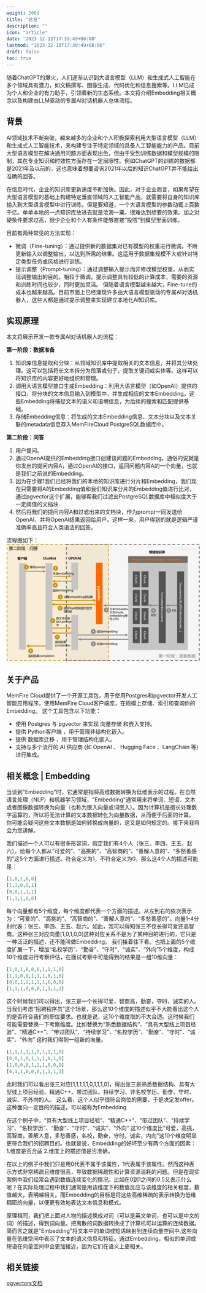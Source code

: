 ```yaml
---
weight: 2001
title: "总览"
description: ""
icon: "article"
date: "2023-12-13T17:39:49+08:00"
lastmod: "2023-12-13T17:39:49+08:00"
draft: false
toc: true
---
```




随着ChatGPT的爆火，人们逐渐认识到大语言模型（LLM）和生成式人工智能在多个领域具有潜力，如文稿撰写、图像生成、代码优化和信息搜索等。LLM已成为个人和企业的有力助手，引领着新的生态系统。本文将介绍Embedding相关概念以及构建由LLM驱动的专属AI对话机器人总体流程。

## 背景
AI领域技术不断突破，越来越多的企业和个人积极探索利用大型语言模型（LLM）和生成式人工智能技术，来构建专注于特定领域的具备人工智能能力的产品。目前大型语言模型在解决通用问题方面表现出色，但由于受到训练数据和模型规模的限制，其在专业知识和时效性方面存在一定局限性。例如ChatGPT的训练的数据都是2021年及以前的，这也意味着想要咨询2021年以后的知识ChatGPT并不能给出准确的回答。

在信息时代，企业的知识库更新速度不断加快。因此，对于企业而言，如果希望在大型语言模型的基础上构建特定垂直领域的人工智能产品，就需要将自身的知识库输入到大型语言模型中进行训练。但是要知道，一个大语言模型的参数动辄上百数千亿。单单本地的一点知识库放进去就是沧海一粟。很难达到想要的效果。加之对硬条件要求过高，很少企业和个人有条件能够直接“投喂”到模型里面训练。

目前有两种常见的方法实现：
- 微调（Fine-tuning）：通过提供新的数据集对已有模型的权重进行微调，不断更新输入以调整输出，以达到所需的结果。这适用于数据集规模不大或针对特定类型任务或风格进行训练。
- 提示调整（Prompt-tuning）：通过调整输入提示而非修改模型权重，从而实现调整输出的目的。相较于微调，提示调整具有较低的计算成本，需要的资源和训练时间也较少，同时更加灵活。
但随着语言模型越来越大，Fine-tune的成本也越来越高。目前市面上已经涌现许多由大语言模型驱动的专属AI对话机器人，这些大都是通过提示调整来实现建立本地化AI知识库。


## 实现原理

本文将展示开发一款专属AI对话机器人的流程：

**第一阶段：数据准备**
1. 知识库信息提取和分块：从领域知识库中提取相关的文本信息，并将其分块处理。这可以包括将长文本拆分为段落或句子，提取关键词或实体等。这样可以将知识库的内容更好地组织和管理。
2. 调用大语言模型接口生成Embedding：利用大语言模型（如OpenAI）提供的接口，将分块的文本信息输入到模型中，并生成相应的文本Embedding。这些Embedding将捕捉文本的语义和语境信息，为后续的搜索和匹配提供基础。
3. 存储Embedding信息：将生成的文本Embedding信息、文本分块以及文本关联的metadata信息存入MemFireCloud PostgreSQL数据库中。

**第二阶段：问答**
1. 用户提问。
2. 通过OpenAI提供的Embedding接口创建该问题的Embedding。通俗的说就是你发出的提问内容A，通过OpenAI的接口，返回问题内容A的一个向量，也就是我们之前说的Embedding。
3. 因为在步骤1我们已经将我们的本地的知识库进行分片和Embedding，我们现在只需要将A的Embedding值和我们知识库分片的Embedding值进行比对，通过pgvector这个扩展，能够帮我们过滤出PostgreSQL数据库中相似度大于一定阈值的文档块.
4. 然后将我们的提问内容A和过滤出来的文档块，作为prompt一同发送给OpenAI，并将OpenAI结果返回给用户。这样一来，用户得到的就是逻辑严谨准确率高且符合人类语法的回答。

流程图如下：
<img src="../../../img/ai/流程图.png">

## 关于产品
MemFire Cloud提供了一个开源工具包，用于使用Postgres和pgvector开发人工智能应用程序。使用MemFire Cloud客户端库，在规模上存储、索引和查询你的Embedding。
这个工具包含以下功能：
- 使用 Postgres 与 pgvector 来实现 向量存储 和嵌入支持。
- 提供 Python客户端 ，用于管理非结构化嵌入。
- 提供 数据库迁移 ，用于管理结构化嵌入。
- 支持与多个流行的 AI 供应商 (如 OpenAI 、 Hugging Face 、LangChain 等) 进行集成。


## 相关概念 | Embedding

当谈到"Embedding"时，它通常是指将高维数据转换为低维表示的过程。在自然语言处理（NLP）和机器学习领域，"Embedding"通常用来将单词、短语、文本或者图像数据转换为向量（也称为嵌入向量或词嵌入）。因为计算机是擅长处理数字运算的，所以将无法计算的文本数据转化为向量数据，从而便于后面的计算。
你可能会疑问这些文本数据是如何转换成向量的，这又是如何规定的。接下来我将会为您讲解。

我们描述一个人可以有很多形容词，假定我们有4个人（张三、李四、王五、赵六），给每个人都从“可爱的”、“高挑的”、“高智商的”、“善解人意的”、“多愁善感的”这5个方面进行描述。符合定义为1，不符合定义为0，那么这4个人的描述可能是：
```python
[1,0,1,0,0]
[1,1,0,0,1]
[0,0,1,1,1]
[1,1,1,0,0]
```
每个向量都有5个维度，每个维度都代表一个方面的描述。从左到右的依次表示为：“可爱的”、“高挑的”、“高智商的”、“善解人意的”、“多愁善感的”。向量1-4分别代表：张三、李四、王五、赵六。如此，我可以得知张三不仅长得可爱还高智商。这种张三对应向量[1,0,1,0,0]这种对应关系不是为了某种目的进行的，它只是一种泛泛的描述，还不能叫做Embedding。
我们接着往下看。也把上面的5个维度扩展一下，增加“名校学历”、“勤奋”、“守时”、“诚实”、“外向”5个维度，构成10个维度进行考察评估，在面试考察中可能得到的结果是一组10维向量：
```python
[1,0,1,0,0,0,1,1,1,0]
[1,1,0,0,1,1,1,0,1,0]
[0,0,1,1,1,1,1,0,0,0]
[1,1,1,0,0,0,1,1,1,1]
```
这个时候我们可以得出，张三是一个长得可爱，智商高，勤奋，守时，诚实的人。
当我们考虑“招聘程序员”这个场景，那么这10个维度的描述似乎不大能看出这个人的是否符合我们的职位要求。也就是说，这10个维度取的不大合适。这时候我们可能需要替换一下考察维度。比如替换为“熟悉数据结构”、“具有大型线上项目经验”、“精通C++”、“带过团队”、“持续学习”、“名校学历”、“勤奋”、“守时”、“诚实”、“外向”
这时我们得到一组新的向量。
```python
[1,1,1,1,1,0,1,1,1,0] 
[0,0,1,0,1,1,1,0,1,0]   
[1,0,0,0,1,1,1,0,0,0]
[0,1,1,0,0,0,1,1,1,1]
```
此时我们可以看出张三对应[1,1,1,1,1,0,1,1,1,0]，得出张三是熟悉数据结构、具有大型线上项目经验、精通C++、带过团队、持续学习、非名校学历、勤奋、守时、诚实、不外向的人。
这么看，这个人似乎很符合岗位的需要，于是决定发offer。这种面向一定目的的描述，可以被称为Embedding

在这个例子中，“具有大型线上项目经验”、“精通C++”、“带过团队”、“持续学习”、“名校学历”、“勤奋”、“守时”、“诚实”、“外向” 这10个维度比“可爱，高挑，高智商，善解人意，多愁善感，名校，勤奋，守时，诚实，内向”这10个维度明显更符合我们的招聘目的。也就是说，Embedding的好坏至少有两个方面的因素：1.维度是否合适 2.维度上的描述值是否准确。

在以上的例子中我们只是用0代表不属于该属性，1代表属于该属性。然而这种表示方式非常稀疏且维度很高，导致数据稀疏性和计算资源消耗的问题。但是在现实案例中我们经常会遇到数值连续变化的情况。比如在0到1之间的0.5又表示什么呢？在实际处理过程中我们通常是用该维度下的数值反应与该维度的相关程度，数值越大，表明越相关。而Embedding的目标是将这些高维稀疏的表示转换为低维稠密的向量，以便更有效地表达文本信息和模式。

原理相同，我们把上面对人物的描述换成对词（可以是英文单词，也可以是中文的词）的描述，得到词向量。把离散的词数据转换成了计算机可以运算的连续数据。简而言之就是"Embedding"将文本中的单词或短语映射到连续向量空间中,这些向量在低维空间中表示了文本的语义信息和特征。通过Embedding，相似的单词或短语在向量空间中会更加接近，因为它们在语义上更相关。

## 相关链接
[pgvectors文档](/docs/app/development_guide/database/extensions/pgvector)